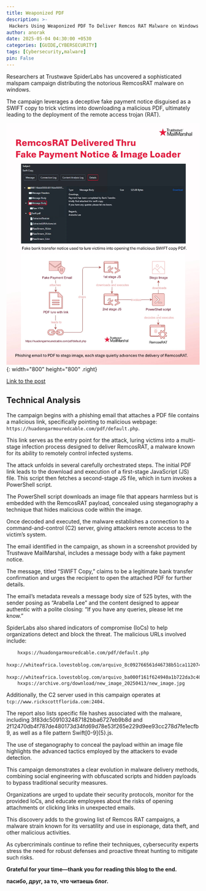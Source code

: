```yaml
---
title: Weaponized PDF
description: >-
 Hackers Using Weaponized PDF To Deliver Remcos RAT Malware on Windows
author: anorak
date: 2025-05-04 04:30:00 +0530
categories: [GUIDE,CYBERSECURITY]
tags: [Cybersecurity,malware]
pin: False
---
```


Researchers at Trustwave SpiderLabs has uncovered a sophisticated malspam campaign distributing the notorious RemcosRAT malware on windows.

The campaign leverages a deceptive fake payment notice disguised as a SWIFT copy to trick victims into downloading a malicious PDF, ultimately leading to the deployment of the remote access trojan (RAT).

![img](assets/img/202505/REMCOSRAT.jpg){: width="800" height="800"  .right}

[Link to the post](https://x.com/SpiderLabs/status/1918301964296749466)


## Technical Analysis

The campaign begins with a phishing email that attaches a PDF file contains a malicious link, specifically pointing to malicious webpage:` https://huadongarmouredcable.com/pdf/default.php`.

This link serves as the entry point for the attack, luring victims into a multi-stage infection process designed to deliver RemcosRAT, a malware known for its ability to remotely control infected systems.

The attack unfolds in several carefully orchestrated steps. The initial PDF link leads to the download and execution of a first-stage JavaScript (JS) file. This script then fetches a second-stage JS file, which in turn invokes a PowerShell script. 

The PowerShell script downloads an image file that appears harmless but is embedded with the RemcosRAT payload, concealed using steganography a technique that hides malicious code within the image.

Once decoded and executed, the malware establishes a connection to a command-and-control (C2) server, giving attackers remote access to the victim’s system.

The email identified in the campaign, as shown in a screenshot provided by Trustwave MailMarshal, includes a message body with a fake payment notice.

The message, titled “SWIFT Copy,” claims to be a legitimate bank transfer confirmation and urges the recipient to open the attached PDF for further details.

The email’s metadata reveals a message body size of 525 bytes, with the sender posing as “Arabella Lee” and the content designed to appear authentic with a polite closing: “If you have any queries, please let me know.”

SpiderLabs also shared indicators of compromise (IoCs) to help organizations detect and block the threat. The malicious URLs involved include:
```
    hxxps://huadongarmouredcable.com/pdf/default.php
    hxxp://whiteafrica.lovestoblog.com/arquivo_8c092766561d46738b51ca112074f5d9.txt
    hxxp://whiteafrica.lovestoblog.com/arquivo_ba000f161f624940a1b722da3c40e06b.txt
    hxxps://archive.org/download/new_image_20250413/new_image.jpg
```
Additionally, the C2 server used in this campaign operates at ` tcp://www.rickscottflorida.com:2404.`

The report also lists specific file hashes associated with the malware, including 3f83dc5091032487182bba6727eb9b8d and 2f12470db4f787de480173d34fd69d78e53f265e229d9ee93cc278d7fe1ecfb9, as well as a file pattern Swift[0-9]{5}.js.

The use of steganography to conceal the payload within an image file highlights the advanced tactics employed by the attackers to evade detection.

This campaign demonstrates a clear evolution in malware delivery methods, combining social engineering with obfuscated scripts and hidden payloads to bypass traditional security measures.

Organizations are urged to update their security protocols, monitor for the provided IoCs, and educate employees about the risks of opening attachments or clicking links in unexpected emails.

This discovery adds to the growing list of Remcos RAT campaigns, a malware strain known for its versatility and use in espionage, data theft, and other malicious activities.

As cybercriminals continue to refine their techniques, cybersecurity experts stress the need for robust defenses and proactive threat hunting to mitigate such risks.


**Grateful for your time—thank you for reading this blog to the end.**

**пасибо, друг, за то, что читаешь блог.**

